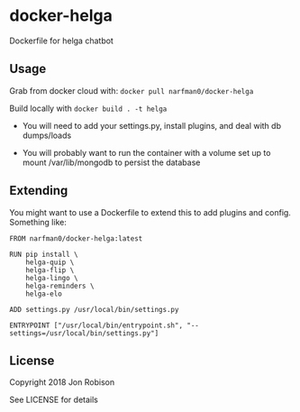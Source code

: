 # docker-helga

Dockerfile for helga chatbot

## Usage

Grab from docker cloud with: `docker pull narfman0/docker-helga`

Build locally with `docker build . -t helga`

* You will need to add your settings.py, install plugins, and deal with db dumps/loads

* You will probably want to run the container with a volume set up to mount /var/lib/mongodb
  to persist the database

## Extending

You might want to use a Dockerfile to extend this to add plugins and config. Something
like:

```
FROM narfman0/docker-helga:latest

RUN pip install \
    helga-quip \
    helga-flip \
    helga-lingo \
    helga-reminders \
    helga-elo

ADD settings.py /usr/local/bin/settings.py

ENTRYPOINT ["/usr/local/bin/entrypoint.sh", "--settings=/usr/local/bin/settings.py"]
```

## License

Copyright 2018 Jon Robison

See LICENSE for details
